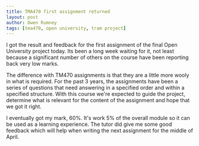 ```yaml
---
title: TMA470 first assignment returned
layout: post
author: Owen Rumney
tags: [tma470, open university, tram project]
---
```


I got the result and feedback for the first assignment of the final Open University project today. Its been a long week waiting for it, not least because a significant number of others on the course have been reporting back very low marks.

The difference with TM470 assignments is that they are a little more wooly in what is required. For the past 3 years, the assignments have been a series of questions that need answering in a specified order and within a specified structure. With this course we're expected to guide the project, determine what is relevant for the content of the assignment and hope that we got it right.

I eventually got my mark, 60%. It's work 5% of the overall module so it can be used as a learning experience. The tutor did give me some good feedback which will help when writing the next assignment for the middle of April.
